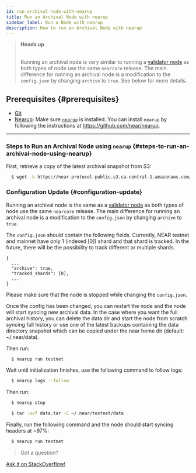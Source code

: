 ```yaml
---
id: run-archival-node-with-nearup
title: Run an Archival Node with nearup
sidebar_label: Run a Node with nearup
description: How to run an Archival Node with nearup
---
```



<blockquote class="info">
<strong>Heads up</strong><br /><br />

Running an archival node is very similar to running a [validator node](/docs/develop/node/validator/running-a-node) as both types of node use the same `nearcore` release. The main difference for running an archival node is a modification to the `config.json` by changing `archive` to `true`. See below for more details.

</blockquote>


## Prerequisites {#prerequisites}

- [Git](https://git-scm.com/)
- [Nearup](https://github.com/near/nearup): Make sure [`nearup`](https://github.com/near/nearup) is installed. You can install `nearup` by following the instructions at https://github.com/near/nearup.

---

### Steps to Run an Archival Node using `nearup` {#steps-to-run-an-archival-node-using-nearup}



First, retrieve a copy of the latest archival snapshot from S3:
```bash
  $ wget -b https://near-protocol-public.s3.ca-central-1.amazonaws.com/backups/{testnet|mainnet}/archive/data.tar
```


### Configuration Update {#configuration-update}

Running an archival node is the same as a [validator node](/docs/develop/node/validator/running-a-node) as both types of node use the same `nearcore` release. The main difference for running an archival node is a modification to the `config.json` by changing `archive` to `true`.

The `config.json` should contain the following fields. Currently, NEAR testnet and mainnet have only 1 (indexed [0]) shard and that shard is tracked. In the future, there will be the possibility to track different or multiple shards.

```
{
  ...
  "archive": true,
  "tracked_shards": [0],
  ...
}
```

Please make sure that the node is stopped while changing the `config.json`.

Once the config has been changed, you can restart the node and the node will start syncing new archival data. In the case where you want the full archival history, you can delete the data dir and start the node from scratch syncing full history or use one of the latest backups containing the data directory snapshot which can be copied under the near home dir (default: ~/.near/data).



Then run:
```bash
  $ nearup run testnet
```
Wait until initialization finishes, use the following command to follow logs:
```bash
  $ nearup logs --follow
```
Then run:
```bash
  $ nearup stop
```
```bash
  $ tar -xvf data.tar -C ~/.near/testnet/data
```
Finally, run the following command and the node should start syncing headers at ~97%:
```bash
  $ nearup run testnet
```

>Got a question?
<a href="https://stackoverflow.com/questions/tagged/nearprotocol">
  <h8>Ask it on StackOverflow!</h8></a>
